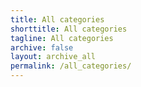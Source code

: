 ```yaml
---
title: All categories
shorttitle: All categories
tagline: All categories
archive: false
layout: archive_all
permalink: /all_categories/
---
```


